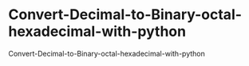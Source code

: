 # Convert-Decimal-to-Binary-octal-hexadecimal-with-python
Convert-Decimal-to-Binary-octal-hexadecimal-with-python

